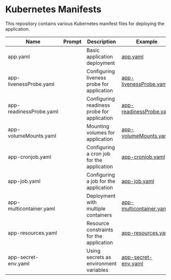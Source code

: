 # Kubernetes Manifests

This repository contains various Kubernetes manifest files for deploying the application.

| Name                       | Prompt                 | Description                                          | Example                                                                                           |
|----------------------------|------------------------|------------------------------------------------------|---------------------------------------------------------------------------------------------------|
| app.yaml                   |                      | Basic application deployment                          | [app.yaml](./manifests/app.yaml)                                                                 |
| app-livenessProbe.yaml     |                      | Configuring liveness probe for application           | [app-livenessProbe.yaml](./manifests/app-livenessProbe.yaml)                                     |
| app-readinessProbe.yaml    |                      | Configuring readiness probe for application          | [app-readinessProbe.yaml](./manifests/app-readinessProbe.yaml)                                   |
| app-volumeMounts.yaml      |                      | Mounting volumes for application                      | [app-volumeMounts.yaml](./manifests/app-volumeMounts.yaml)                                       |
| app-cronjob.yaml           |                      | Configuring a cron job for the application           | [app-cronjob.yaml](./manifests/app-cronjob.yaml)                                                 |
| app-job.yaml               |                      | Configuring a job for the application                | [app-job.yaml](./manifests/app-job.yaml)                                                         |
| app-multicontainer.yaml    |                      | Deployment with multiple containers                  | [app-multicontainer.yaml](./manifests/app-multicontainer.yaml)                                   |
| app-resources.yaml         |                      | Resource constraints for the application             | [app-resources.yaml](./manifests/app-resources.yaml)                                             |
| app-secret-env.yaml        |                      | Using secrets as environment variables               | [app-secret-env.yaml](./manifests/app-secret-env.yaml)                                           |
